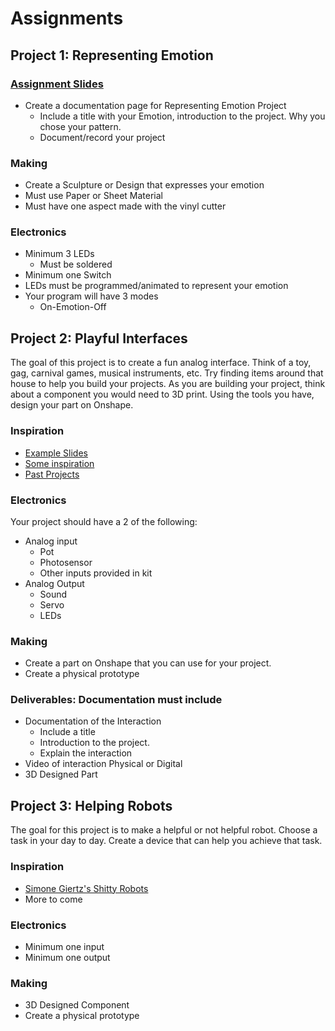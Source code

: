 # Assignments

## Project 1: Representing Emotion

### [Assignment Slides](https://docs.google.com/presentation/d/1aRW-1WVop2TL-hg-7DSC5-Elbw6UCwiXGn3wyxXZGxI/edit?usp=sharing)

* Create a documentation page for Representing Emotion Project
  * Include a title with your Emotion, introduction to the project. Why you chose your pattern.
  * Document/record your project

### Making
* Create a Sculpture or Design that expresses your emotion
* Must use Paper or Sheet Material
* Must have one aspect made with the vinyl cutter

### Electronics
* Minimum 3 LEDs
  * Must be soldered
* Minimum one Switch
* LEDs must be programmed/animated to represent your emotion
* Your program will have 3 modes
  * On-Emotion-Off

## Project 2: Playful Interfaces

The goal of this project is to create a fun analog interface. Think of a toy, gag, carnival games, musical instruments, etc. Try finding items around that house to help you build your projects. As you are building your project, think about a component you would need to 3D print. Using the tools you have, design your part on Onshape.

### Inspiration

* [Example Slides](https://docs.google.com/presentation/d/11SmvBmXqgbewMo69mpHo4eVlzIFEVjA7LRbfpx7l0tU/edit?usp=sharing)
* [Some inspiration](https://github.com/zevenrodriguez/CIM542-642/blob/master/Notes/Stupid-Pet-Trick.md)
* [Past Projects](https://github.com/zevenrodriguez/CIM542-642/blob/master/Notes/Past-Projects.md)

### Electronics
Your project should have a 2 of the following:
* Analog input
  * Pot
  * Photosensor
  * Other inputs provided in kit
* Analog Output
  * Sound
  * Servo
  * LEDs

### Making
* Create a part on Onshape that you can use for your project.
* Create a physical prototype

### Deliverables: Documentation must include
* Documentation of the Interaction
  * Include a title
  * Introduction to the project.
  * Explain the interaction
* Video of interaction Physical or Digital
* 3D Designed Part

## Project 3: Helping Robots

The goal for this project is to make a helpful or not helpful robot. Choose a task in your day to day. Create a device that can help you achieve that task.

### Inspiration
* [Simone Giertz's Shitty Robots](https://www.youtube.com/channel/UC3KEoMzNz8eYnwBC34RaKCQ/videos)
* More to come

### Electronics
* Minimum one input
* Minimum one output

### Making
* 3D Designed Component
* Create a physical prototype
